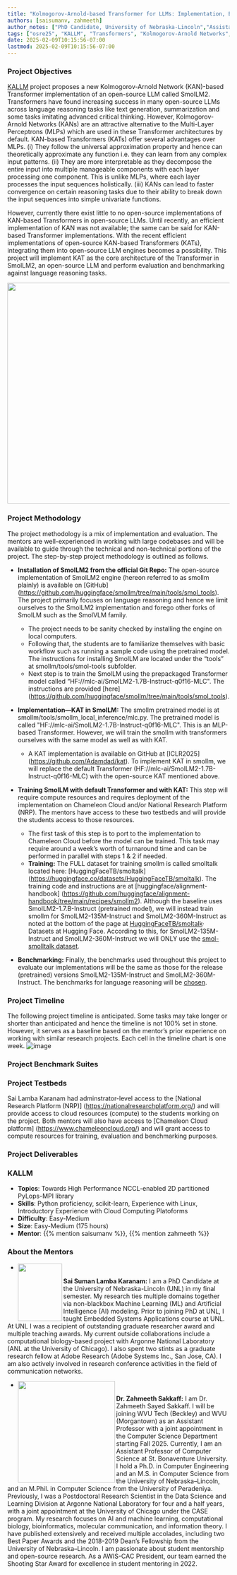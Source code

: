 ```yaml
---
title: "Kolmogorov-Arnold-based Transformer for LLMs: Implementation, Evaluation and Benchmarking "
authors: [saisumanv, zahmeeth]
author_notes: ["PhD Candidate, University of Nebraska-Lincoln","Assistant Professor, West Virginia University"]
tags: ["osre25", "KALLM", "Transformers", "Kolmogorov-Arnold Networks", "smollm2"]
date: 2025-02-09T10:15:56-07:00
lastmod: 2025-02-09T10:15:56-07:00
---
```


###  Project Objectives
<!--- KALLM introduction --->
<!--- importance --->
[KALLM](https://github/saisumanv/KALLM) project proposes a new Kolmogorov-Arnold Network (KAN)-based Transformer implementation of an open-source LLM called SmolLM2. Transformers have found increasing success in many open-source LLMs across language reasoning tasks like text generation, summarization and some tasks imitating advanced critical thinking. However, Kolmogorov-Arnold Networks (KANs) are an attractive alternative to the Multi-Layer Perceptrons (MLPs) which are used in these Transformer architectures by default. KAN-based Transformers (KATs) offer several advantages over MLPs. (i) They follow the universal approximation property and hence can theoretically approximate any function i.e. they can learn from any complex input patterns. (ii) They are more interpretable as they decompose the entire input into multiple manageable components with each layer processing one component. This is unlike MLPs, where each layer processes the input sequences holistically. (iii) KANs can lead to faster convergence on certain reasoning tasks due to their ability to break down the input sequences into simple univariate functions. 

However, currently there exist little to no open-source implementations of KAN-based Transformers in open-source LLMs. Until recently, an efficient implementation of KAN was not available; the same can be said for KAN-based Transformer implementations. With the recent efficient implementations of open-source KAN-based Transformers (KATs), integrating them into open-source LLM engines becomes a possibility.  This project will implement KAT as the core architecture of the Transformer in SmolLM2, an open-source LLM and perform evaluation and benchmarking against language reasoning tasks. 
<p align="center">
  <img width="760" height="500" src="https://github.com/user-attachments/assets/aa4e2fa1-1a33-4511-a76c-2e95e24feee1">
</p>



### Project Methodology
The project methodology is a mix of implementation and evaluation. The mentors are well-experienced in working with large codebases and will be available to guide through the technical and non-technical portions of the project. The step-by-step project methodology is outlined as follows. 

- **Installation of SmolLM2 from the official Git Repo:** The open-source implementation of SmolLM2 engine (hereon referred to as smollm plainly) is available on [GitHub] (https://github.com/huggingface/smollm/tree/main/tools/smol_tools). The project primarily focuses on language reasoning and hence we limit ourselves to the SmolLM2 implementation and forego other forks of SmolLM such as the SmolVLM family.
  - The project needs to be sanity checked by installing the engine on local computers.
  - Following that, the students are to familiarize themselves with basic workflow such as running a sample code using the pretrained model. The instructions for installing SmolLM are located under the “tools” at smollm/tools/smol-tools subfolder.
  - Next step is to train the SmolLM using the prepackaged Transformer model called “HF://mlc-ai/SmolLM2-1.7B-Instruct-q0f16-MLC". The instructions are provided [here] (https://github.com/huggingface/smollm/tree/main/tools/smol_tools).

- **Implementation—KAT in SmolLM:** The smollm pretrained model is at smollm/tools/smollm_local_inference/mlc.py. The pretrained model is called "HF://mlc-ai/SmolLM2-1.7B-Instruct-q0f16-MLC". This is an MLP-based Transformer. However, we will train the smollm with transformers ourselves with the same model as well as with KAT.
  - A KAT implementation is available on GitHub at [ICLR2025] (https://github.com/Adamdad/kat). To implement KAT in smollm, we will replace the default Transformer (HF://mlc-ai/SmolLM2-1.7B-Instruct-q0f16-MLC) with the open-source KAT mentioned above.

- **Training SmolLM with default Transformer and with KAT:** This step will require compute resources and requires deployment of the implementation on Chameleon Cloud and/or National Research Platform (NRP). The mentors have access to these two testbeds and will provide the students access to those resources.
  - The first task of this step is to port to the implementation to Chameleon Cloud before the model can be trained. This task may require around a week’s worth of turnaround time and can be performed in parallel with steps 1 & 2 if needed.
  - **Training:** The FULL dataset for training smollm is called smolltalk located here: [HuggingFaceTB/smoltalk] (https://huggingface.co/datasets/HuggingFaceTB/smoltalk). The training code and instructions are at  [huggingface/alignment-handbook] (https://github.com/huggingface/alignment-handbook/tree/main/recipes/smollm2). Although the baseline uses SmolLM2-1.7.B-Instruct (pretrained model), we will instead train smollm for SmolLM2-135M-Instruct and SmolLM2-360M-Instruct as noted at the bottom of the page at [HuggingFaceTB/smoltalk](https://huggingface.co/datasets/HuggingFaceTB/smoltalk)· Datasets at Hugging Face. According to this, for SmolLM2-135M-Instruct and SmolLM2-360M-Instruct we will ONLY use the [smol-smolltalk dataset](https://huggingface.co/datasets/HuggingFaceTB/smol-smoltalk). 

- **Benchmarking:** Finally, the benchmarks used throughout this project to evaluate our implementations will be the same as those for the release (pretrained) versions SmolLM2-135M-Instruct and SmolLM2-360M-Instruct. The benchmarks for language reasoning will be [chosen](https://huggingface.co/spaces/open-llm-leaderboard/open_llm_leaderboard#/).


### Project Timeline
The following project timeline is anticipated. Some tasks may take longer or shorter than anticipated and hence the timeline is not 100% set in stone. However, it serves as a baseline based on the mentor’s prior experience on working with similar research projects. Each cell in the timeline chart is one week.
 ![image](https://github.com/user-attachments/assets/5a91f8fe-fb4c-4844-bff2-75c933e6f73a)


### Project Benchmark Suites

### Project Testbeds 
Sai Lamba Karanam had adminstrator-level access to the [National Research Platform (NRP)] (https://nationalresearchplatform.org/) and will provide access to cloud resources (compute) to the students working on the project. Both mentors will also have access to [Chameleon Cloud platform] (https://www.chameleoncloud.org/) and will grant access to compute resources for training, evaluation and benchmarking purposes.

### Project Deliverables



### KALLM

- **Topics**: Towards High Performance NCCL-enabled 2D partitioned PyLops-MPI library
- **Skills**: Python proficiency, scikit-learn, Experience with Linux, Introductory Experience with Cloud Computing Platoforms
- **Difficulty**: Easy-Medium
- **Size**: Easy-Medium (175 hours)
- **Mentor**: {{% mention saisumanv %}}, {{% mention zahmeeth %}}

### About the Mentors
- <img align="left" width="100" height="130" src="https://github.com/user-attachments/assets/53943012-aa9d-4b3f-8ecd-d6d4dbd73355">
**Sai Suman Lamba Karanam:** I am a PhD Candidate at the University of Nebraska-Lincoln (UNL) in my final semester. My research ties multiple domains together via non-blackbox Machine Learning (ML) and Artificial Intelligence (AI) modeling. Prior to joining PhD at UNL, I taught Embedded Systems Applications course at UNL. At UNL I was a recipient of outstanding graduate researcher award and multiple teaching awards. My current outside collaborations include a computational biology-based project with Argonne National Laboratory (ANL at the University of Chicago). I also spent two stints as a graduate research fellow at Adobe Research (Adobe Systems Inc., San Jose, CA). I am also actively involved in research conference activities in the field of communication networks.
- <img align="left" width="220" height="230" src="https://github.com/user-attachments/assets/b992ad6d-0083-4f4f-9d0b-f37c3e711a1c"> 
**Dr. Zahmeeth Sakkaff:** I am Dr. Zahmeeth Sayed Sakkaff. I will be joining WVU Tech (Beckley) and WVU (Morgantown) as an Assistant Professor with a joint appointment in the Computer Science Department starting Fall 2025. Currently, I am an Assistant Professor of Computer Science at St. Bonaventure University. I hold a Ph.D. in Computer Engineering and an M.S. in Computer Science from the University of Nebraska–Lincoln, and an M.Phil. in Computer Science from the University of Peradeniya. 
Previously, I was a Postdoctoral Research Scientist in the Data Science and Learning Division at Argonne National Laboratory for four and a half years, with a joint appointment at the University of Chicago under the CASE program. My research focuses on AI and machine learning, computational biology, bioinformatics, molecular communication, and information theory. I have published extensively and received multiple accolades, including two Best Paper Awards and the 2018-2019 Dean’s Fellowship from the University of Nebraska–Lincoln.  I am passionate about student mentorship and open-source research. As a AWIS-CAC President, our team earned the Shooting Star Award for excellence in student mentoring in 2022.


